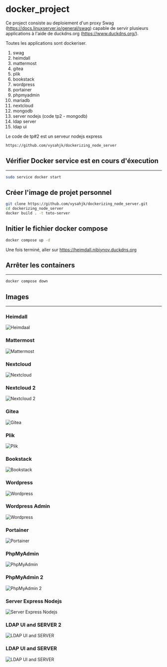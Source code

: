 # docker_project

Ce project consiste au deploiement d'un proxy Swag (<https://docs.linuxserver.io/general/swag>) capable de servir plusieurs applications à l'aide de duckdns.org (<https://www.duckdns.org/>).

Toutes les applications sont dockeriser.

1. swag
2. heimdall
3. mattermost
4. gitea
5. plik
6. bookstack
7. wordpress
8. portainer
9. phpmyadmin
10. mariadb
11. nextcloud
12. mongodb
13. server nodejs (code tp2 - mongodb)
14. ldap server
15. ldap ui

Le code de tp#2 est un serveur nodejs express

```bash
https://github.com/vysahjk/dockerizing_node_server
```

## Vérifier Docker service est en cours d'éxecution

---

```bash
sudo service docker start
```

## Créer l'image de projet personnel

```bash
git clone https://github.com/vysahjk/dockerizing_node_server.git
cd dockerizing_node_server
docker build . -t toto-server
```

## Initier le fichier docker compose

```bash
docker compose up -d

```

Une fois terminé, aller sur <https://heimdall.nibiynov.duckdns.org>

## Arrêter les containers

---

```bash
docker compose down
```

## Images

---

### Heimdall

![Heimdaal](https://i.imgur.com/d7Tylr5.png)

### Mattermost

![Mattermost](https://i.imgur.com/x6lMQ56.png)

### Nextcloud

![Nextcloud](https://i.imgur.com/n4tFqp9.png)

### Nextcloud 2

![Nextcloud 2](https://i.imgur.com/AoC7d7t.png)

### Gitea

![Gitea](https://i.imgur.com/8LqxAU1.png)

### Plik

![Plik](https://i.imgur.com/gzrksUr.png)

### Bookstack

![Bookstack](https://i.imgur.com/sJog2tP.png)

### Wordpress

![Wordpress](https://i.imgur.com/zGqCDdV.png)

### Wordpress Admin

![Wordpress](https://i.imgur.com/WWhxdv1.png)

### Portainer

![Portainer](https://i.imgur.com/YwcxTKk.png)

### PhpMyAdmin

![PhpMyAdmin](https://i.imgur.com/NRtqiO3.png)

### PhpMyAdmin 2

![PhpMyAdmin 2](https://i.imgur.com/VYAR1LY.png)

### Server Express Nodejs

![Server Express Nodejs](https://i.imgur.com/DNgqN2X.png)

### LDAP UI and SERVER 2

![LDAP UI and SERVER](https://i.imgur.com/qSApTUs.png)

### LDAP UI and SERVER

![LDAP UI and SERVER](https://i.imgur.com/9VxJVYe.png)
